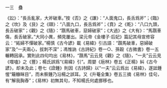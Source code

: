 一三　蠱

《訟》：“長舌亂家，大斧破車。”按《否》之《謙》：“人面鬼口，長舌爲斧”；《臨》之《坎》及《艮》之《頤》：“八面九口，長舌爲斧”；《賁》之《乾》：“八口九頭，長舌破家”；《觀》之《隨》：“躓馬破車，惡婦破家”；《大過》之《大有》：“馬躓車傷，長舌破家。”大同小異，頻見屢出。梁元帝《金樓子·后妃》篇記其母宣修容云：“妬婦不憚破家。”楊慎《古今諺》載《易緯》引古語：“躓馬破車，惡婦破家”及“一夫兩心，拔刺不深”；馮惟訥《古詩紀》卷一○、孫穀《古微書》卷一五輾轉因承。實則此四句均出《易林》，“躓馬”云云見《觀》之《隨》，“一夫”云云見《噬嗑》之《豐》；楊氏誤爲“《易緯》引”。周嬰《巵林》卷五《正楊》糾《古今諺》，却未及此；卷七《詮鍾》則因《古詩歸》以“一夫”云云爲出《易緯》，遂詆鍾惺“簸糠眯目”，而未察鍾乃沿楊之誤耳。又《升菴全集》卷五三摘《易林》佳句，有“解我胸舂”；《易林》初無其句，不知楊氏何處挪移也。